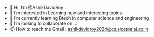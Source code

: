 - 👋 Hi, I’m @AshikDavidRoy
- 👀 I’m interested in Learning new and interesting topics
- 🌱 I’m currently learning Btech in computer science and engineering
- 💞️ I’m looking to collaborate on ...
- 📫 How to reach me 
Gmail : ashikdavidroy2024@cs.sjcetpalai.ac.in

<!---
AshikDavidRoy/AshikDavidRoy is a ✨ special ✨ repository because its `README.md` (this file) appears on your GitHub profile.
You can click the Preview link to take a look at your changes.
--->
